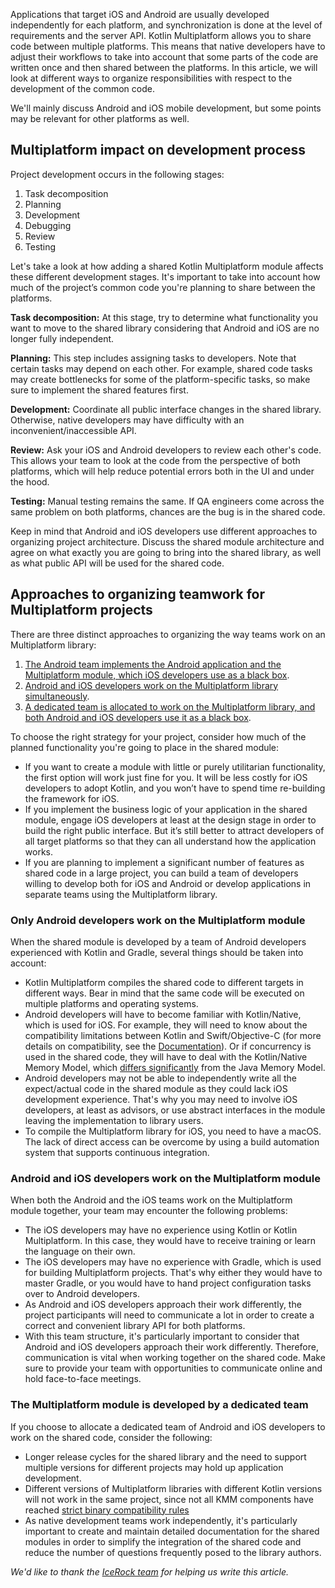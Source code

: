 [//]: # (title: Organize a process around KMM)
[//]: # (auxiliary-id: Organize_a_process_around_KMM)

Applications that target iOS and Android are usually developed independently for each platform, and synchronization is
done at the level of requirements and the server API. Kotlin Multiplatform allows you to share code between multiple
platforms. This means that native developers have to adjust their workflows to take into account that some parts of the
code are written once and then shared between the platforms. In this article, we will look at different ways to
organize responsibilities with respect to the development of the common code.

We'll mainly discuss Android and iOS mobile development, but some points may be relevant for other platforms as well.

## Multiplatform impact on development process

Project development occurs in the following stages:

1. Task decomposition
2. Planning
3. Development
4. Debugging
5. Review
6. Testing

Let's take a look at how adding a shared Kotlin Multiplatform module affects these different development stages. It's
important to take into account how much of the project’s common code you're planning to share between the platforms.

**Task decomposition:** At this stage, try to determine what functionality you want to move to the shared library
considering that Android and iOS are no longer fully independent.

**Planning:** This step includes assigning tasks to developers. Note that certain tasks may depend on each other. For
example, shared code tasks may create bottlenecks for some of the platform-specific tasks, so make sure to implement the
shared features first.

**Development:** Coordinate all public interface changes in the shared library. Otherwise, native developers may have
difficulty with an inconvenient/inaccessible API.

**Review:** Ask your iOS and Android developers to review each other's code. This allows your team to look at the code
from the perspective of both platforms, which will help reduce potential errors both in the UI and under the hood.

**Testing:** Manual testing remains the same. If QA engineers come across the same problem on both platforms, chances
are the bug is in the shared code.

Keep in mind that Android and iOS developers use different approaches to organizing project architecture. Discuss the
shared module architecture and agree on what exactly you are going to bring into the shared library, as well as what
public API will be used for the shared code.

## Approaches to organizing teamwork for Multiplatform projects

There are three distinct approaches to organizing the way teams work on an Multiplatform library:

1. [The Android team implements the Android application and the Multiplatform module, which iOS developers use as a black box](#only-android-developers-work-on-the-multiplatform-module).
2. [Android and iOS developers work on the Multiplatform library simultaneously](#android-and-ios-developers-work-on-the-multiplatform-module).
3. [A dedicated team is allocated to work on the Multiplatform library, and both Android and iOS developers use it as a black box](#the-multiplatform-module-is-developed-by-a-dedicated-team).

To choose the right strategy for your project, consider how much of the planned functionality you're going to place in
the shared module:
* If you want to create a module with little or purely utilitarian functionality, the first option will work just fine
for you. It will be less costly for iOS developers to adopt Kotlin, and you won’t have to spend time re-building the
framework for iOS.
* If you implement the business logic of your application in the shared module, engage iOS developers at least at the
design stage in order to build the right public interface. But it’s still better to attract developers of all target
platforms so that they can all understand how the application works.
* If you are planning to implement a significant number of features as shared code in a large project, you can build a
team of developers willing to develop both for iOS and Android or develop applications in separate teams using the Multiplatform
library.

### Only Android developers work on the Multiplatform module

When the shared module is developed by a team of Android developers experienced with Kotlin and Gradle, several things
should be taken into account:

* Kotlin Multiplatform compiles the shared code to different targets in different ways. Bear in mind that the same code
will be executed on multiple platforms and operating systems. 
* Android developers will have to become familiar with Kotlin/Native, which is used for iOS. For example, they will need
to know about the compatibility limitations between Kotlin and Swift/Objective-C (for more details on compatibility, see
the [Documentation](https://kotlinlang.org/docs/reference/native/objc_interop.html)). Or if concurrency is used in the shared code, they will have to deal with the Kotlin/Native Memory
Model, which [differs significantly](concurrency-overview.md) from the Java Memory Model.
* Android developers may not be able to independently write all the expect/actual code in the shared module as they
could lack iOS development experience. That's why you may need to involve iOS developers, at least as advisors, or use
abstract interfaces in the module leaving the implementation to library users.
* To compile the Multiplatform library for iOS, you need to have a macOS. The lack of direct access can be overcome by using a
build automation system that supports continuous integration.

### Android and iOS developers work on the Multiplatform module

When both the Android and the iOS teams work on the Multiplatform module together, your team may encounter the following problems:

* The iOS developers may have no experience using Kotlin or Kotlin Multiplatform. In this case, they would have to
receive training or learn the language on their own. 
* The iOS developers may have no experience with Gradle, which is used for building Multiplatform projects. That's why either
they would have to master Gradle, or you would have to hand project configuration tasks over to Android developers. 
* As Android and iOS developers approach their work differently, the project participants will need to communicate a lot
in order to create a correct and convenient library API for both platforms. 
* With this team structure, it's particularly important to consider that Android and iOS developers approach their work
differently. Therefore, communication is vital when working together on the shared code. Make sure to provide your team
with opportunities to communicate online and hold face-to-face meetings.

### The Multiplatform module is developed by a dedicated team

If you choose to allocate a dedicated team of Android and iOS developers to work on the shared code, consider the
following:

* Longer release cycles for the shared library and the need to support multiple versions for different projects may hold up
application development.
* Different versions of Multiplatform libraries with different Kotlin versions will not work in the same project, since not all KMM components have reached [strict binary compatibility rules](https://kotlinlang.org/docs/reference/evolution/kotlin-evolution.html#evolving-the-binary-format)
* As native development teams work independently, it's particularly important to create and maintain detailed
documentation for the shared modules in order to simplify the integration of the shared code and reduce the number of
questions frequently posed to the library authors.

_We'd like to thank the [IceRock team](https://icerockdev.com/) for helping us write this article._
